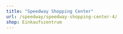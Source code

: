 ```yaml
---
title: "Speedway Shopping Center"
url: /speedway/speedway-shopping-center-4/
shop: Einkaufszentrum
---
```

